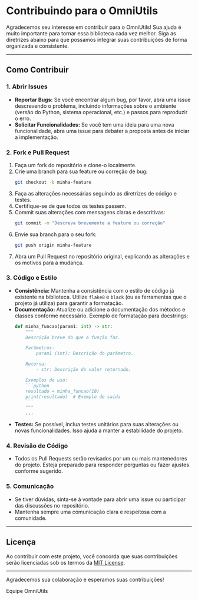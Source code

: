 # Contribuindo para o OmniUtils

Agradecemos seu interesse em contribuir para o OmniUtils! Sua ajuda é muito importante para tornar essa biblioteca cada vez melhor. Siga as diretrizes abaixo para que possamos integrar suas contribuições de forma organizada e consistente.

---

## Como Contribuir

### 1. Abrir Issues

- **Reportar Bugs:** Se você encontrar algum bug, por favor, abra uma issue descrevendo o problema, incluindo informações sobre o ambiente (versão do Python, sistema operacional, etc.) e passos para reproduzir o erro.
- **Solicitar Funcionalidades:** Se você tem uma ideia para uma nova funcionalidade, abra uma issue para debater a proposta antes de iniciar a implementação.

### 2. Fork e Pull Request

1. Faça um fork do repositório e clone-o localmente.
2. Crie uma branch para sua feature ou correção de bug:
   ```bash
   git checkout -b minha-feature
   ```
3. Faça as alterações necessárias seguindo as diretrizes de código e testes.
4. Certifique-se de que todos os testes passem.
5. Commit suas alterações com mensagens claras e descritivas:
   ```bash
   git commit -m "Descreva brevemente a feature ou correção"
   ```
6. Envie sua branch para o seu fork:
   ```bash
   git push origin minha-feature
   ```
7. Abra um Pull Request no repositório original, explicando as alterações e os motivos para a mudança.

### 3. Código e Estilo

- **Consistência:** Mantenha a consistência com o estilo de código já existente na biblioteca. Utilize `flake8` e `black` (ou as ferramentas que o projeto já utiliza) para garantir a formatação.
- **Documentação:** Atualize ou adicione a documentação dos métodos e classes conforme necessário. Exemplo de formatação para docstrings:
  ```python
  def minha_funcao(param1: int) -> str:
      """
      Descrição breve do que a função faz.

      Parâmetros:
          param1 (int): Descrição do parâmetro.

      Retorna:
          - str: Descrição do valor retornado.

      Exemplos de uso:
      ```python
      resultado = minha_funcao(10)
      print(resultado)  # Exemplo de saída
      ```
      """
      ...
  ```
- **Testes:** Se possível, inclua testes unitários para suas alterações ou novas funcionalidades. Isso ajuda a manter a estabilidade do projeto.

### 4. Revisão de Código

- Todos os Pull Requests serão revisados por um ou mais mantenedores do projeto. Esteja preparado para responder perguntas ou fazer ajustes conforme sugerido.

### 5. Comunicação

- Se tiver dúvidas, sinta-se à vontade para abrir uma issue ou participar das discussões no repositório.
- Mantenha sempre uma comunicação clara e respeitosa com a comunidade.

---

## Licença

Ao contribuir com este projeto, você concorda que suas contribuições serão licenciadas sob os termos da [MIT License](LICENSE).

---

Agradecemos sua colaboração e esperamos suas contribuições!

Equipe OmniUtils
